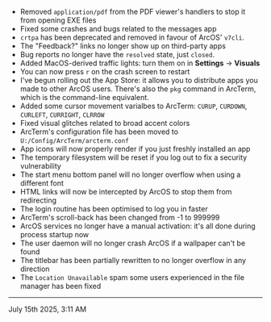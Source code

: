 - Removed `application/pdf` from the PDF viewer's handlers to stop it from opening EXE files
- Fixed some crashes and bugs related to the messages app
- `crtpa` has been deprecated and removed in favour of ArcOS' `v7cli`.
- The "Feedback?" links no longer show up on third-party apps
- Bug reports no longer have the `resolved` state, just `closed`.
- Added MacOS-derived traffic lights: turn them on in **Settings** -> **Visuals**
- You can now press `r` on the crash screen to restart
- I've begun rolling out the App Store: it allows you to distribute apps you made to other ArcOS users. There's also the `pkg` command in ArcTerm, which is the command-line equivalent.
- Added some cursor movement varialbes to ArcTerm: `CURUP`, `CURDOWN`, `CURLEFT`, `CURRIGHT`, `CLRROW`
- Fixed visual glitches related to broad accent colors
- ArcTerm's configuration file has been moved to `U:/Config/ArcTerm/arcterm.conf`
- App icons will now properly render if you just freshly installed an app
- The temporary filesystem will be reset if you log out to fix a security vulnerability
- The start menu bottom panel will no longer overflow when using a different font
- HTML links will now be intercepted by ArcOS to stop them from redirecting
- The login routine has been optimised to log you in faster
- ArcTerm's scroll-back has been changed from -1 to 999999
- ArcOS services no longer have a manual activation: it's all done during process startup now
- The user daemon will no longer crash ArcOS if a wallpaper can't be found
- The titlebar has been partially rewritten to no longer overflow in any direction
- The `Location Unavailable` spam some users experienced in the file manager has been fixed

---

July 15th 2025, 3:11 AM
